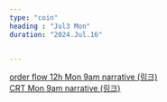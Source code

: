 ```yaml
---
type: "coin"
heading : "Jul3 Mon"
duration: "2024.Jul.16"


---
```

 


[order flow 12h Mon 9am narrative (링크)](/todo/images/order-flow-2024-07-16-9AM.png)   
[CRT Mon 9am narrative (링크)](/todo/images/CRT-2024-07-16-9AM.png)  

